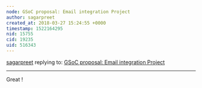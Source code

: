 ```yaml
---
node: GSoC proposal: Email integration Project
author: sagarpreet
created_at: 2018-03-27 15:24:55 +0000
timestamp: 1522164295
nid: 15755
cid: 19235
uid: 516343
---
```




[sagarpreet](../profile/sagarpreet) replying to: [GSoC proposal: Email integration Project](../notes/namangupta/02-17-2018/gsoc-proposal)

----
Great !